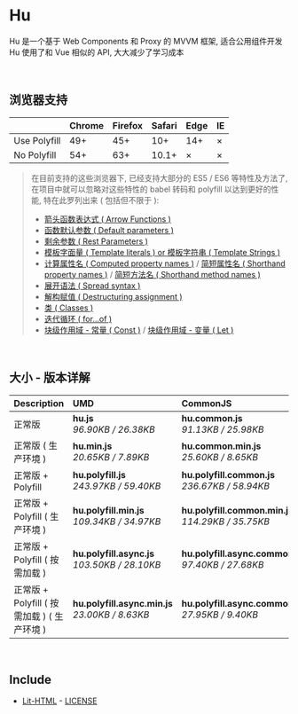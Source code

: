 # Hu
Hu 是一个基于 Web Components 和 Proxy 的 MVVM 框架, 适合公用组件开发<br>
Hu 使用了和 Vue 相似的 API, 大大减少了学习成本

<br>

## 浏览器支持

|              | Chrome | Firefox | Safari | Edge | IE |
| :-           | :-     | :-      | :-     | :-   | :- |
| Use Polyfill | 49+    | 45+     | 10+    | 14+  | ×  |
| No Polyfill  | 54+    | 63+     | 10.1+  | ×    | ×  |

> 在目前支持的这些浏览器下, 已经支持大部分的 ES5 / ES6 等特性及方法了,<br>
> 在项目中就可以忽略对这些特性的 babel 转码和 polyfill 以达到更好的性能, 特在此罗列出来 ( 包括但不限于 ): <br>
  > - [箭头函数表达式 ( Arrow Functions )](https://developer.mozilla.org/zh-CN/docs/Web/JavaScript/Reference/Functions/Arrow_functions)
  > - [函数默认参数 ( Default parameters )](https://developer.mozilla.org/zh-CN/docs/Web/JavaScript/Reference/Functions/Default_parameters)
  > - [剩余参数 ( Rest Parameters )](https://developer.mozilla.org/zh-CN/docs/Web/JavaScript/Reference/Functions/Rest_parameters)
  > - [模板字面量 ( Template literals ) or 模板字符串 ( Template Strings )](https://developer.mozilla.org/zh-CN/docs/Web/JavaScript/Reference/template_strings)
  > - [计算属性名 ( Computed property names )](https://developer.mozilla.org/zh-CN/docs/Web/JavaScript/Reference/Operators/Object_initializer#计算属性名) / [简短属性名 ( Shorthand property names )](https://developer.mozilla.org/zh-CN/docs/Web/JavaScript/Reference/Operators/Object_initializer#属性定义) / [简短方法名 ( Shorthand method names )](https://developer.mozilla.org/zh-CN/docs/Web/JavaScript/Reference/Operators/Object_initializer#方法定义)
  > - [展开语法 ( Spread syntax )](https://developer.mozilla.org/zh-CN/docs/Web/JavaScript/Reference/Operators/Spread_syntax)
  > - [解构赋值 ( Destructuring assignment )](https://developer.mozilla.org/zh-CN/docs/Web/JavaScript/Reference/Operators/Destructuring_assignment)
  > - [类 ( Classes )](https://developer.mozilla.org/zh-CN/docs/Web/JavaScript/Reference/Classes)
  > - [迭代循环 ( for...of )](https://developer.mozilla.org/zh-CN/docs/Web/JavaScript/Reference/Statements/for...of)
  > - [块级作用域 - 常量 ( Const )](https://developer.mozilla.org/zh-CN/docs/Web/JavaScript/Reference/Statements/const) / [块级作用域 - 变量 ( Let )](https://developer.mozilla.org/zh-CN/docs/Web/JavaScript/Reference/Statements/let)

<br>

## 大小 - 版本详解
| Description | UMD | CommonJS | ES Module |
| :- | :- | :- | :- |
| 正常版 | **hu.js**<br>*96.90KB / 26.38KB* | **hu.common.js**<br>*91.13KB / 25.98KB* | **hu.esm.js**<br>*91.11KB / 25.97KB* |
| 正常版 ( 生产环境 ) | **hu.min.js**<br>*20.65KB / 7.89KB* | **hu.common.min.js**<br>*25.60KB / 8.65KB* | **hu.esm.min.js**<br>*20.48KB / 7.81KB* |
| 正常版 + Polyfill | **hu.polyfill.js**<br>*243.97KB / 59.40KB* | **hu.polyfill.common.js**<br>*236.67KB / 58.94KB* | **hu.polyfill.esm.js**<br>*236.65KB / 58.92KB* |
| 正常版 + Polyfill ( 生产环境 ) | **hu.polyfill.min.js**<br>*109.34KB / 34.97KB* | **hu.polyfill.common.min.js**<br>*114.29KB / 35.75KB* | **hu.polyfill.esm.min.js**<br>*109.17KB / 34.91KB* |
| 正常版 + Polyfill ( 按需加载 ) | **hu.polyfill.async.js**<br>*103.50KB / 28.10KB* | **hu.polyfill.async.common.js**<br>*97.40KB / 27.68KB* | **hu.polyfill.async.esm.js**<br>*97.38KB / 27.66KB* |
| 正常版 + Polyfill ( 按需加载 ) ( 生产环境 ) | **hu.polyfill.async.min.js**<br>*23.00KB / 8.63KB* | **hu.polyfill.async.common.min.js**<br>*27.95KB / 9.40KB* | **hu.polyfill.async.esm.min.js**<br>*22.83KB / 8.56KB* |

<br>

## Include
  - [Lit-HTML](https://github.com/Polymer/lit-html) \- [LICENSE](https://github.com/Polymer/lit-html/blob/master/LICENSE)